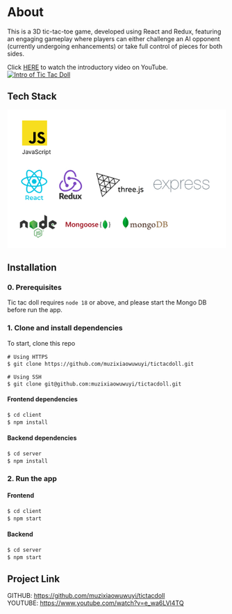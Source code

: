 # About

This is a 3D tic-tac-toe game, developed using React and Redux, featuring an engaging gameplay where players can either challenge an AI opponent (currently undergoing enhancements) or take full control of pieces for both sides.

Click [HERE](http://www.youtube.com/watch?v=ZCWxmSYVd-Q?si=6vqRBIyPIrMIbpU1 'Tic-Tac-Doll') to watch the introductory video on YouTube.<br>
[![Intro of Tic Tac Doll](https://github.com/muzixiaowuwuyi/tictacdoll/blob/main/client/public/game.gif)](http://www.youtube.com/watch?v=ZCWxmSYVd-Q?si=6vqRBIyPIrMIbpU1 'Tic-Tac-Doll')

## Tech Stack

![Tictacdoll tech stack](https://github.com/muzixiaowuwuyi/tictacdoll/blob/main/client/public/tech-stack.jpg)


## Installation

### 0. Prerequisites

Tic tac doll requires `node 18` or above, and please start the Mongo DB before run the app.

### 1. Clone and install dependencies

To start, clone this repo

```
# Using HTTPS
$ git clone https://github.com/muzixiaowuwuyi/tictacdoll.git

```

```
# Using SSH
$ git clone git@github.com:muzixiaowuwuyi/tictacdoll.git

```

#### Frontend dependencies

```bash
$ cd client
$ npm install
```

#### Backend dependencies

```bash
$ cd server
$ npm install
```

### 2. Run the app

#### Frontend

```bash
$ cd client
$ npm start
```

#### Backend

```bash
$ cd server
$ npm start
```

## Project Link

GITHUB: https://github.com/muzixiaowuwuyi/tictacdoll  
YOUTUBE: https://www.youtube.com/watch?v=e_wa6LVl4TQ
